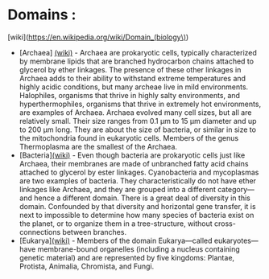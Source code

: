 # Domains : 
[wiki](https://en.wikipedia.org/wiki/Domain_(biology\))

* [Archaea] [(wiki)](https://en.wikipedia.org/wiki/Archaea) - Archaea are prokaryotic cells, typically characterized by membrane lipids that are branched hydrocarbon chains attached to glycerol by ether linkages. The presence of these other linkages in Archaea adds to their ability to withstand extreme temperatures and highly acidic conditions, but many archeae live in mild environments. Halophiles, organisms that thrive in highly salty environments, and hyperthermophiles, organisms that thrive in extremely hot environments, are examples of Archaea. Archaea evolved many cell sizes, but all are relatively small. Their size ranges from 0.1 μm to 15 μm diameter and up to 200 μm long. They are about the size of bacteria, or similar in size to the mitochondria found in eukaryotic cells. Members of the genus Thermoplasma are the smallest of the Archaea.
* [Bacteria][(wiki)](https://en.wikipedia.org/wiki/Bacteria) - Even though bacteria are prokaryotic cells just like Archaea, their membranes are made of unbranched fatty acid chains attached to glycerol by ester linkages. Cyanobacteria and mycoplasmas are two examples of bacteria. They characteristically do not have ether linkages like Archaea, and they are grouped into a different category—and hence a different domain. There is a great deal of diversity in this domain. Confounded by that diversity and horizontal gene transfer, it is next to impossible to determine how many species of bacteria exist on the planet, or to organize them in a tree-structure, without cross-connections between branches.
* [Eukarya][(wiki)](https://en.wikipedia.org/wiki/Eukaryote) - Members of the domain Eukarya—called eukaryotes—have membrane-bound organelles (including a nucleus containing genetic material) and are represented by five kingdoms: Plantae, Protista, Animalia, Chromista, and Fungi.
